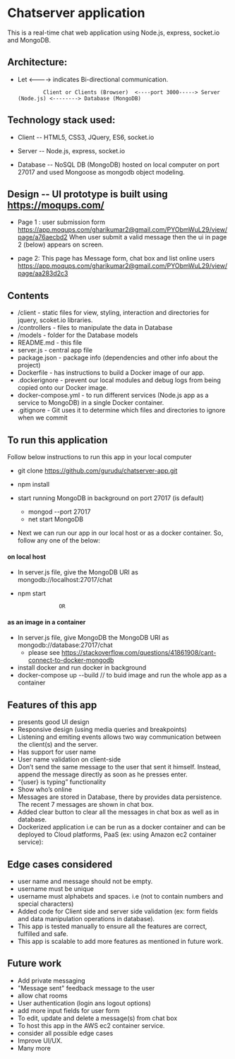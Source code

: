 # Chatserver application
This is a real-time chat web application using Node.js, express, socket.io and MongoDB.

## Architecture:
 * Let <----> indicates Bi-directional communication.
 
               Client or Clients (Browser)  <----port 3000-----> Server (Node.js) <--------> Database (MongoDB)
 
## Technology stack used:
  * Client -- HTML5, CSS3, JQuery, ES6, socket.io
 
  * Server -- Node.js, express, socket.io
 
  * Database -- NoSQL DB (MongoDB) hosted on local computer on port 27017 and used Mongoose as mongodb object modeling.

## Design -- UI prototype is built using https://moqups.com/
* Page 1 : user submission form
  https://app.moqups.com/gharikumar2@gmail.com/PYObmWuL29/view/page/a76aecbd2
  When user submit a valid message then the ui in page 2 (below) appears on screen.

* page 2: This page has Message form, chat box and list online users
  https://app.moqups.com/gharikumar2@gmail.com/PYObmWuL29/view/page/aa283d2c3

## Contents
* /client - static files for view, styling, interaction and directories for jquery, scoket.io libraries.
* /controllers - files to manipulate the data in Database
* /models -  folder for the Database models 
* README.md - this file 
* server.js - central app file
* package.json - package info (dependencies and other info about the project)
* Dockerfile -  has instructions to build a Docker image of our app.
* .dockerignore - prevent our local modules and debug logs from being copied onto our Docker image.
* docker-compose.yml - to run different services (Node.js app as a service to MongoDB) in a single Docker container.
* .gitignore - Git uses it to determine which files and directories to ignore when we commit

## To run this application 
Follow below instructions to run this app in your local computer
* git clone https://github.com/gurudu/chatserver-app.git
* npm install
 
* start running MongoDB in background on port 27017 (is default)
  * mongod --port 27017 
  * net start MongoDB
*  Next we can run our app in our local host or as a docker container. So, follow any one of the below: 
#### on local host  
* In server.js file, give the MongoDB URI as mongodb://localhost:27017/chat 
* npm start
  
                   OR 
      
#### as an image in a container
* In server.js file, give MongoDB the MongoDB URI as mongodb://database:27017/chat  
  * please see https://stackoverflow.com/questions/41861908/cant-connect-to-docker-mongodb
* install docker and run docker in background
* docker-compose up --build // to buid image and run the whole app as a container

## Features of this app
* presents good UI design
* Responsive design (using media queries and breakpoints)
* Listening and emiting events allows two way communication between the client(s) and the server.
* Has support for user name 
* User name validation on client-side
* Don’t send the same message to the user that sent it himself. Instead, append the message directly as soon as he presses enter.
* “{user} is typing” functionality
* Show who’s online
* Messages are stored in Database, there by provides data persistence. The recent 7 messages are shown in chat box.
* Added clear button to clear all the messages in chat box as well as in database.
* Dockerized application i.e can be run as a docker container and can be deployed to Cloud platforms, PaaS (ex: using Amazon ec2       container service):
## Edge cases considered
* user name and message should not be empty.
* username must be unique
* username must alphabets and spaces. i.e (not to contain numbers and special characters)
* Added code for Client side and server side validation (ex: form fields and data manipulation operations in database).
* This app is tested manually to ensure all the features are correct, fulfilled and safe.
* This app is scalable to add more features as mentioned in future work.

## Future work
* Add private messaging
* "Message sent" feedback message to the user
* allow chat rooms
* User authentication (login ans logout options) 
* add more input fields for user form
* To edit, update and delete a message(s) from chat box
* To host this app in the AWS ec2 container service.
* consider all possible edge cases
* Improve UI/UX.
* Many more
